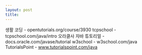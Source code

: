 ```yaml
---
layout: post
title: 
---
```


생활 코딩 - opentutorials.org/course/3930
tcpschool - tcpschool.com/java/intro
오라클사 자바 튜토리얼 - docs.oracle.com/javase/tutorial
w3school - w3school.com/java
TutorialsPoint - www.tutorialspoint.com/java

